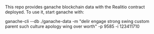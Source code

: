 This repo provides ganache blockchain data with the Realitio contract deployed. To use it, start ganache with:

ganache-cli --db ./ganache-data -m "delir engage strong swing custom parent such culture apology wing over worth" -p 9585 -i 123411710

